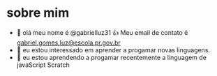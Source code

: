 # sobre mim
- 👋 olá meu nome é @gabrielluz31
:+1: Meu email de contato é gabriel.gomes.luz@escola.pr.gov.br
- 👀 eu estou interessado em aprender a progamar novas linguagens.
- 🌱 eu estou aprendendo a progamar recentemente a linguagem de javaScript Scratch
